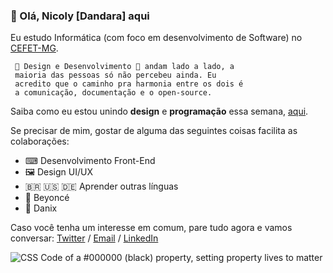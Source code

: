 ### 👋 Olá, Nicoly [Dandara] aqui

Eu estudo Informática (com foco em desenvolvimento de Software) no [CEFET-MG](https://www.cefetmg.br/).

     🌈 Design e Desenvolvimento 🌈 andam lado a lado, a
     maioria das pessoas só não percebeu ainda. Eu
     acredito que o caminho pra harmonia entre os dois é
     a comunicação, documentação e o open-source.

Saiba como eu estou unindo **design** e **programação** essa semana, [aqui](https://dandara.vercel.app).

Se precisar de mim, gostar de alguma das seguintes coisas facilita as colaborações:

-   ⌨ Desenvolvimento Front-End
-   🖼 Design UI/UX
-   🇧🇷 🇺🇸 🇩🇪 Aprender outras línguas
-   👑 Beyoncé
-   🍪 Danix

Caso você tenha um interesse em comum, pare tudo agora e vamos conversar: [Twitter](https://twitter.com/nydcosa) / [Email](nicolydndr51@gmail.com) / [LinkedIn](https://www.linkedin.com/in/nicolydandara)

![CSS Code of a #000000 (black) property, setting property lives to matter](https://i.pinimg.com/564x/a9/e6/78/a9e67846506489b8a92ce9fe1d9d7c62.jpg)
